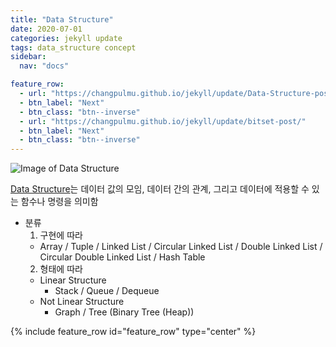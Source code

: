 ```yaml
---
title: "Data Structure"
date: 2020-07-01
categories: jekyll update
tags: data_structure concept
sidebar:
  nav: "docs"

feature_row:
  - url: "https://changpulmu.github.io/jekyll/update/Data-Structure-post/"
  - btn_label: "Next"
  - btn_class: "btn--inverse"
  - url: "https://changpulmu.github.io/jekyll/update/bitset-post/"
  - btn_label: "Next"
  - btn_class: "btn--inverse"
---
```


![Image of Data Structure](https://media.vlpt.us/images/daybreak/post/49661f03-26ed-4872-8da5-cac2f30193d7/data%20structure.png "Data Structure")

[Data Structure](https://en.wikipedia.org/wiki/Data_structure, "Wikipedia (Data Structure)")는 데이터 값의 모임, 데이터 간의 관계, 그리고 데이터에 적용할 수 있는 함수나 명령을 의미함

* 분류
  1. 구현에 따라
    * Array / Tuple / Linked List / Circular Linked List / Double Linked List / Circular Double Linked List / Hash Table
  2. 형태에 따라
    * Linear Structure
      * Stack / Queue / Dequeue
    * Not Linear Structure
      * Graph / Tree (Binary Tree (Heap))

{% include feature_row id="feature_row" type="center" %}
